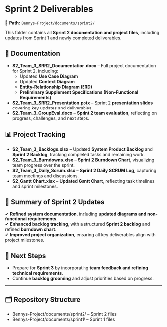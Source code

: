 # Sprint 2 Deliverables

📂 **Path:** `Bennys-Project/documents/sprint2/`  

This folder contains all **Sprint 2 documentation and project files**, including updates from Sprint 1 and newly completed deliverables.

## 📄 Documentation
- **S2_Team_3_SRR2_Documentation.docx** – Full project documentation for Sprint 2, including:
  - Updated **Use Case Diagram**
  - Updated **Context Diagram**
  - **Entity-Relationship Diagram (ERD)**
  - **Preliminary Supplement Specifications (Non-Functional Requirements)**
- **S2_Team_3_SRR2_Presentation.pptx** – Sprint 2 **presentation slides** covering key updates and deliverables.
- **S2_Team_3_GroupEval.docx** – **Sprint 2 team evaluation**, reflecting on progress, challenges, and next steps.

## 📊 Project Tracking
- **S2_Team_3_Backlogs.xlsx** – Updated **System Product Backlog** and **Sprint 2 Backlog**, tracking completed tasks and remaining work.
- **S2_Team_3_Burndowns.xlsx** – **Sprint 2 Burndown Chart**, visualizing team progress over the sprint.
- **S2_Team_3_Daily_Scrum.xlsx** – **Sprint 2 Daily SCRUM Log**, capturing team meetings and discussions.
- **S2_Gantt Chart.xlsx** – **Updated Gantt Chart**, reflecting task timelines and sprint milestones.

## 🔄 Summary of Sprint 2 Updates
✔ **Refined system documentation**, including **updated diagrams and non-functional requirements**.  
✔ **Enhanced backlog tracking**, with a structured **Sprint 2 backlog** and refined **burndown chart**.  
✔ **Improved project organization**, ensuring all key deliverables align with project milestones.

## 📌 Next Steps
- Prepare for **Sprint 3** by incorporating **team feedback and refining technical requirements**.  
- Continue **backlog grooming** and adjust priorities based on progress.  

---

## 🗂 Repository Structure
- Bennys-Project/documents/sprint2/ – Sprint 2 files
- Bennys-Project/documents/sprint1/ – Sprint 1 files
